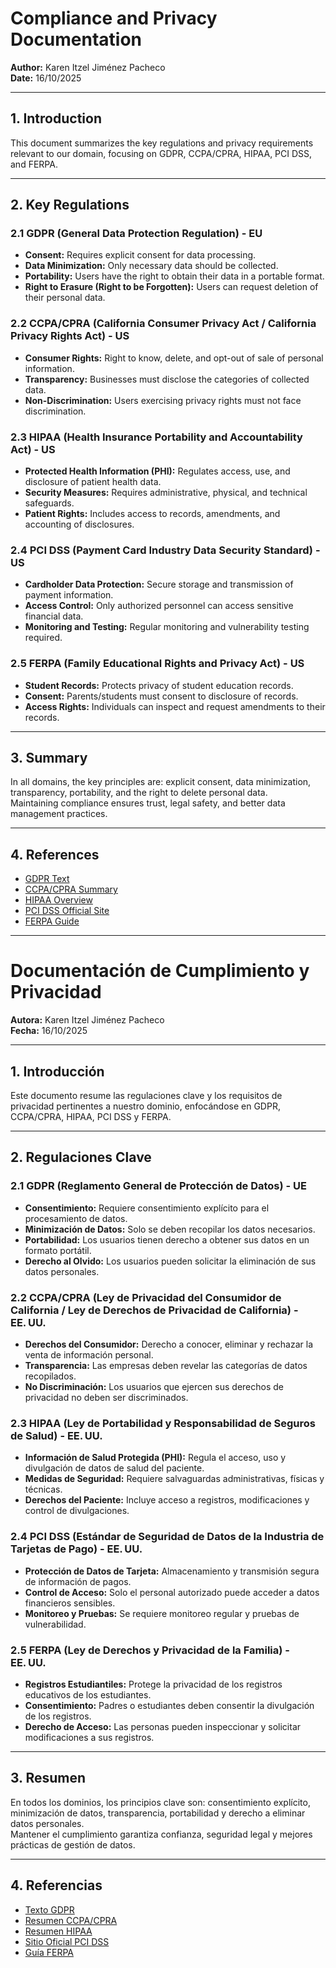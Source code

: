 # Compliance and Privacy Documentation

**Author:** Karen Itzel Jiménez Pacheco  
**Date:** 16/10/2025

---

## 1. Introduction

This document summarizes the key regulations and privacy requirements relevant to our domain, focusing on GDPR, CCPA/CPRA, HIPAA, PCI DSS, and FERPA.

---

## 2. Key Regulations

### 2.1 GDPR (General Data Protection Regulation) - EU

- **Consent:** Requires explicit consent for data processing.
- **Data Minimization:** Only necessary data should be collected.
- **Portability:** Users have the right to obtain their data in a portable format.
- **Right to Erasure (Right to be Forgotten):** Users can request deletion of their personal data.

### 2.2 CCPA/CPRA (California Consumer Privacy Act / California Privacy Rights Act) - US

- **Consumer Rights:** Right to know, delete, and opt-out of sale of personal information.
- **Transparency:** Businesses must disclose the categories of collected data.
- **Non-Discrimination:** Users exercising privacy rights must not face discrimination.

### 2.3 HIPAA (Health Insurance Portability and Accountability Act) - US

- **Protected Health Information (PHI):** Regulates access, use, and disclosure of patient health data.
- **Security Measures:** Requires administrative, physical, and technical safeguards.
- **Patient Rights:** Includes access to records, amendments, and accounting of disclosures.

### 2.4 PCI DSS (Payment Card Industry Data Security Standard) - US

- **Cardholder Data Protection:** Secure storage and transmission of payment information.
- **Access Control:** Only authorized personnel can access sensitive financial data.
- **Monitoring and Testing:** Regular monitoring and vulnerability testing required.

### 2.5 FERPA (Family Educational Rights and Privacy Act) - US

- **Student Records:** Protects privacy of student education records.
- **Consent:** Parents/students must consent to disclosure of records.
- **Access Rights:** Individuals can inspect and request amendments to their records.

---

## 3. Summary

In all domains, the key principles are: explicit consent, data minimization, transparency, portability, and the right to delete personal data.  
Maintaining compliance ensures trust, legal safety, and better data management practices.

---

## 4. References

- [GDPR Text](https://gdpr-info.eu/)
- [CCPA/CPRA Summary](https://oag.ca.gov/privacy/ccpa)
- [HIPAA Overview](https://www.hhs.gov/hipaa/for-professionals/index.html)
- [PCI DSS Official Site](https://www.pcisecuritystandards.org/)
- [FERPA Guide](https://www2.ed.gov/policy/gen/guid/fpco/ferpa/index.html)

---

# Documentación de Cumplimiento y Privacidad

**Autora:** Karen Itzel Jiménez Pacheco  
**Fecha:** 16/10/2025

---

## 1. Introducción

Este documento resume las regulaciones clave y los requisitos de privacidad pertinentes a nuestro dominio, enfocándose en GDPR, CCPA/CPRA, HIPAA, PCI DSS y FERPA.

---

## 2. Regulaciones Clave

### 2.1 GDPR (Reglamento General de Protección de Datos) - UE

- **Consentimiento:** Requiere consentimiento explícito para el procesamiento de datos.
- **Minimización de Datos:** Solo se deben recopilar los datos necesarios.
- **Portabilidad:** Los usuarios tienen derecho a obtener sus datos en un formato portátil.
- **Derecho al Olvido:** Los usuarios pueden solicitar la eliminación de sus datos personales.

### 2.2 CCPA/CPRA (Ley de Privacidad del Consumidor de California / Ley de Derechos de Privacidad de California) - EE. UU.

- **Derechos del Consumidor:** Derecho a conocer, eliminar y rechazar la venta de información personal.
- **Transparencia:** Las empresas deben revelar las categorías de datos recopilados.
- **No Discriminación:** Los usuarios que ejercen sus derechos de privacidad no deben ser discriminados.

### 2.3 HIPAA (Ley de Portabilidad y Responsabilidad de Seguros de Salud) - EE. UU.

- **Información de Salud Protegida (PHI):** Regula el acceso, uso y divulgación de datos de salud del paciente.
- **Medidas de Seguridad:** Requiere salvaguardas administrativas, físicas y técnicas.
- **Derechos del Paciente:** Incluye acceso a registros, modificaciones y control de divulgaciones.

### 2.4 PCI DSS (Estándar de Seguridad de Datos de la Industria de Tarjetas de Pago) - EE. UU.

- **Protección de Datos de Tarjeta:** Almacenamiento y transmisión segura de información de pagos.
- **Control de Acceso:** Solo el personal autorizado puede acceder a datos financieros sensibles.
- **Monitoreo y Pruebas:** Se requiere monitoreo regular y pruebas de vulnerabilidad.

### 2.5 FERPA (Ley de Derechos y Privacidad de la Familia) - EE. UU.

- **Registros Estudiantiles:** Protege la privacidad de los registros educativos de los estudiantes.
- **Consentimiento:** Padres o estudiantes deben consentir la divulgación de los registros.
- **Derecho de Acceso:** Las personas pueden inspeccionar y solicitar modificaciones a sus registros.

---

## 3. Resumen

En todos los dominios, los principios clave son: consentimiento explícito, minimización de datos, transparencia, portabilidad y derecho a eliminar datos personales.  
Mantener el cumplimiento garantiza confianza, seguridad legal y mejores prácticas de gestión de datos.

---

## 4. Referencias

- [Texto GDPR](https://gdpr-info.eu/)
- [Resumen CCPA/CPRA](https://oag.ca.gov/privacy/ccpa)
- [Resumen HIPAA](https://www.hhs.gov/hipaa/for-professionals/index.html)
- [Sitio Oficial PCI DSS](https://www.pcisecuritystandards.org/)
- [Guía FERPA](https://www2.ed.gov/policy/gen/guid/fpco/ferpa/index.html)
